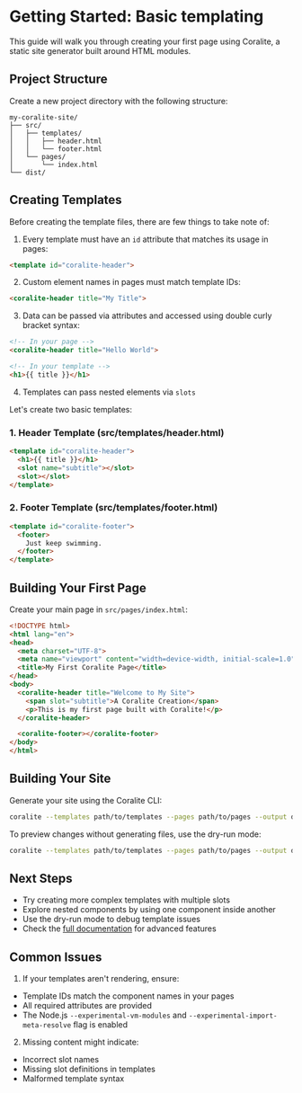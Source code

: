# Getting Started: Basic templating

This guide will walk you through creating your first page using Coralite, a static site generator built around HTML modules.

## Project Structure

Create a new project directory with the following structure:

```
my-coralite-site/
├── src/
│   ├── templates/
│   │   ├── header.html
│   │   └── footer.html
│   └── pages/
│       └── index.html
└── dist/
```

## Creating Templates

Before creating the template files, there are few things to take note of:

1. Every template must have an `id` attribute that matches its usage in pages:
  ```html
  <template id="coralite-header">
  ```

2. Custom element names in pages must match template IDs:
  ```html
  <coralite-header title="My Title">
  ```

3. Data can be passed via attributes and accessed using double curly bracket syntax:
  ```html
  <!-- In your page -->
  <coralite-header title="Hello World">
  
  <!-- In your template -->
  <h1>{{ title }}</h1>
   ```

4. Templates can pass nested elements via `slots`

Let's create two basic templates:

### 1. Header Template (src/templates/header.html)

```html
<template id="coralite-header">
  <h1>{{ title }}</h1>
  <slot name="subtitle"></slot>
  <slot></slot>
</template>
```

### 2. Footer Template (src/templates/footer.html)

```html
<template id="coralite-footer">
  <footer>
    Just keep swimming.
  </footer>
</template>
```

## Building Your First Page

Create your main page in `src/pages/index.html`:

```html
<!DOCTYPE html>
<html lang="en">
<head>
  <meta charset="UTF-8">
  <meta name="viewport" content="width=device-width, initial-scale=1.0">
  <title>My First Coralite Page</title>
</head>
<body>
  <coralite-header title="Welcome to My Site">
    <span slot="subtitle">A Coralite Creation</span>
    <p>This is my first page built with Coralite!</p>
  </coralite-header>

  <coralite-footer></coralite-footer>
</body>
</html>
```

## Building Your Site

Generate your site using the Coralite CLI:

```bash
coralite --templates path/to/templates --pages path/to/pages --output dist
```

To preview changes without generating files, use the dry-run mode:

```bash
coralite --templates path/to/templates --pages path/to/pages --output dist --dry-run
```

## Next Steps

- Try creating more complex templates with multiple slots
- Explore nested components by using one component inside another
- Use the dry-run mode to debug template issues
- Check the [full documentation](https://codeberg.org/tjdavid/coralite/src/branch/main/docs) for advanced features

## Common Issues

1. If your templates aren't rendering, ensure:
  - Template IDs match the component names in your pages
  - All required attributes are provided
  - The Node.js `--experimental-vm-modules` and `--experimental-import-meta-resolve` flag is enabled

2. Missing content might indicate:
  - Incorrect slot names
  - Missing slot definitions in templates
  - Malformed template syntax